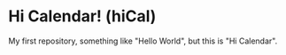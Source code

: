 # Hi Calendar! (hiCal)
My first repository, something like "Hello World", but this is "Hi Calendar".
